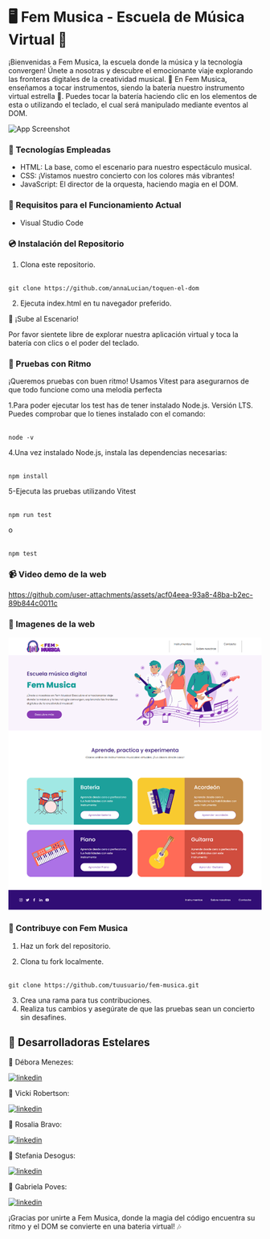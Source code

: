 
# 🖥️ Fem Musica - Escuela de Música Virtual 🎵
¡Bienvenidas a Fem Musica, la escuela donde la música y la tecnología convergen! Únete a nosotras y descubre el emocionante viaje explorando las fronteras digitales de la creatividad musical. 🚀 En Fem Musica, enseñamos a tocar instrumentos, siendo la batería nuestro instrumento virtual estrella 🥁. Puedes tocar la batería haciendo clic en los elementos de esta o utilizando el teclado, el cual será manipulado mediante eventos al DOM.

![App Screenshot](https://media3.giphy.com/media/R5Xi6PuJGYkDgBmChK/giphy.gif?cid=ecf05e47w9qsk3kak74k5g86yhh7ty35ncukny6132pdgf0y&ep=v1_gifs_search&rid=giphy.gif&ct=g)

### 🌈 Tecnologías Empleadas 

- HTML: La base, como el escenario para nuestro espectáculo musical.
- CSS: ¡Vistamos nuestro concierto con los colores más vibrantes!
- JavaScript: El director de la orquesta, haciendo magia en el DOM.

### 📌 Requisitos para el Funcionamiento Actual 
- Visual Studio Code

### 💿 Instalación del Repositorio

1. Clona este repositorio.
```

git clone https://github.com/annaLucian/toquen-el-dom

```
2. Ejecuta index.html en tu navegador preferido.


🎤 ¡Sube al Escenario!

Por favor sientete libre de explorar nuestra aplicación virtual y toca la batería con clics o el poder del teclado.

### 🎵 Pruebas con Ritmo

¡Queremos pruebas con buen ritmo! Usamos Vitest para asegurarnos de que todo funcione como una melodía perfecta

1.Para poder ejecutar los test has de tener instalado Node.js. Versión LTS.
Puedes comprobar que lo tienes instalado con el comando:
```

node -v

```

4.Una vez instalado Node.js, instala las dependencias necesarias:
```

npm install

```

5-Ejecuta las pruebas utilizando Vitest
```

npm run test

```
o
```

npm test

```
### 📹 Video demo de la web



https://github.com/user-attachments/assets/acf04eea-93a8-48ba-b2ec-89b844c0011c



### 🎵 Imagenes de la web

![Vista previa del proyecto](./public/assets/img/fem-musica-page.png)


### 🎉 Contribuye con Fem Musica

1. Haz un fork del repositorio.

2. Clona tu fork localmente.

```

git clone https://github.com/tuusuario/fem-musica.git

```
3. Crea una rama para tus contribuciones.
4. Realiza tus cambios y asegúrate de que las pruebas sean un concierto sin desafines.

## 🌟 Desarrolladoras Estelares

🎸 Débora Menezes: 

[![linkedin](https://img.shields.io/badge/linkedin-0A66C2?style=for-the-badge&logo=linkedin&logoColor=white)](https://www.linkedin.com/in/d%C3%A9bora-sofia-menezes/) 

🎤 Vicki Robertson: 

[![linkedin](https://img.shields.io/badge/linkedin-0A66C2?style=for-the-badge&logo=linkedin&logoColor=white)](https://www.linkedin.com/in/vickirobertson/)

🎹 Rosalia Bravo: 

[![linkedin](https://img.shields.io/badge/linkedin-0A66C2?style=for-the-badge&logo=linkedin&logoColor=white)](https://www.linkedin.com/in/rosalia-bravo-valencia-a6618b34/)

🥁 Stefania Desogus: 

[![linkedin](https://img.shields.io/badge/linkedin-0A66C2?style=for-the-badge&logo=linkedin&logoColor=white)](https://www.linkedin.com/in/stefaniadesogus/)

🎻 Gabriela Poves: 

[![linkedin](https://img.shields.io/badge/linkedin-0A66C2?style=for-the-badge&logo=linkedin&logoColor=white)](https://es.linkedin.com/)

¡Gracias por unirte a Fem Musica, donde la magia del código encuentra su ritmo y el DOM se convierte en una bateria virtual! 🎶
